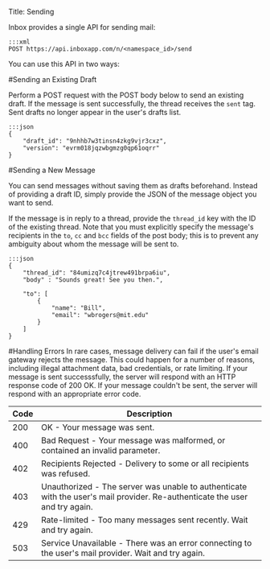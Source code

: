 Title: Sending

Inbox provides a single API for sending mail:

```
:::xml
POST https://api.inboxapp.com/n/<namespace_id>/send
```

You can use this API in two ways:

#Sending an Existing Draft

Perform a POST request with the POST body below to send an existing draft. If the message is sent successfully, the thread receives the `sent` tag. Sent drafts no longer appear in the user's drafts list.

```
:::json
{
    "draft_id": "9nhhb7w3tinsn4zkg9vjr3cxz",
    "version": "evrm018jqzwbgmzg0qp61oqrr"
}
```

#Sending a New Message

You can send messages without saving them as drafts beforehand. Instead of providing a draft ID, simply provide the JSON of the message object you want to send.

If the message is in reply to a thread, provide the `thread_id` key with the ID of the existing thread.  Note that you must explicitly specify the message's recipients in the `to`, `cc` and `bcc` fields of the post body; this is to prevent any ambiguity about whom the message will be sent to.

```
:::json
{
    "thread_id": "84umizq7c4jtrew491brpa6iu",
    "body" : "Sounds great! See you then.",

    "to": [
        {
            "name": "Bill",
            "email": "wbrogers@mit.edu"
        }
    ]
}
```

#Handling Errors
In rare cases, message delivery can fail if the user's email gateway rejects the message. This could happen for a number of reasons, including illegal attachment data, bad credentials, or rate limiting. If your message is sent successsfully, the server will respond with an HTTP response code of 200 OK. If your message couldn't be sent, the server will respond with an appropriate error code.

Code | Description
-- | --
200 | OK - Your message was sent.
400 | Bad Request - Your message was malformed, or contained an invalid parameter.
402 | Recipients Rejected - Delivery to some or all recipients was refused.
403 | Unauthorized - The server was unable to authenticate with the user's mail provider. Re-authenticate the user and try again.
429 | Rate-limited - Too many messages sent recently. Wait and try again.
503 | Service Unavailable - There was an error connecting to the user's mail provider. Wait and try again.
